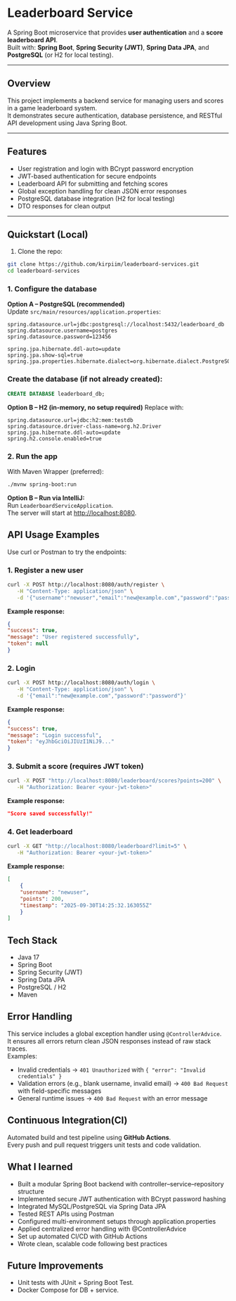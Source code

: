 # Leaderboard Service 

A Spring Boot microservice that provides **user authentication** and a **score leaderboard API**.  
Built with: **Spring Boot**, **Spring Security (JWT)**, **Spring Data JPA**, and **PostgreSQL** (or H2 for local testing).

---
## Overview
This project implements a backend service for managing users and scores in a game leaderboard system.  
It demonstrates secure authentication, database persistence, and RESTful API development using Java Spring Boot.

---
##  Features

- User registration and login with BCrypt password encryption  
- JWT-based authentication for secure endpoints  
- Leaderboard API for submitting and fetching scores  
- Global exception handling for clean JSON error responses  
- PostgreSQL database integration (H2 for local testing)  
- DTO responses for clean output  

---

##  Quickstart (Local)
1. Clone the repo:
```bash
git clone https://github.com/kirpiim/leaderboard-services.git
cd leaderboard-services
```
### 1. Configure the database

**Option A – PostgreSQL (recommended)**  
Update `src/main/resources/application.properties`:

```properties
spring.datasource.url=jdbc:postgresql://localhost:5432/leaderboard_db
spring.datasource.username=postgres
spring.datasource.password=123456

spring.jpa.hibernate.ddl-auto=update
spring.jpa.show-sql=true
spring.jpa.properties.hibernate.dialect=org.hibernate.dialect.PostgreSQLDialect
 ```

### Create the database (if not already created):
```sql
CREATE DATABASE leaderboard_db;
```



**Option B – H2 (in-memory, no setup required)**
Replace with:

```properties
spring.datasource.url=jdbc:h2:mem:testdb
spring.datasource.driver-class-name=org.h2.Driver
spring.jpa.hibernate.ddl-auto=update
spring.h2.console.enabled=true
```

### 2. Run the app

With Maven Wrapper (preferred):
```bash
./mvnw spring-boot:run
```

**Option B – Run via IntelliJ:**  
Run `LeaderboardServiceApplication`.  
The server will start at [http://localhost:8080](http://localhost:8080).

## API Usage Examples

Use curl or Postman to try the endpoints:

### 1. Register a new user
```bash
curl -X POST http://localhost:8080/auth/register \
   -H "Content-Type: application/json" \
   -d '{"username":"newuser","email":"new@example.com","password":"password"}'
```

**Example response:**
```json
{
"success": true,
"message": "User registered successfully",
"token": null
}
```
### 2. Login
```bash
curl -X POST http://localhost:8080/auth/login \
   -H "Content-Type: application/json" \
   -d '{"email":"new@example.com","password":"password"}'
```

**Example response:**
```json
{
"success": true,
"message": "Login successful",
"token": "eyJhbGciOiJIUzI1NiJ9..."
}
```
### 3. Submit a score (requires JWT token)
```bash
curl -X POST "http://localhost:8080/leaderboard/scores?points=200" \
   -H "Authorization: Bearer <your-jwt-token>"
```

**Example response:**
```json
"Score saved successfully!"
```

### 4. Get leaderboard
```bash
curl -X GET "http://localhost:8080/leaderboard?limit=5" \
   -H "Authorization: Bearer <your-jwt-token>"
```

**Example response:**

```json
[
    {
    "username": "newuser",
    "points": 200,
    "timestamp": "2025-09-30T14:25:32.163055Z"
    }
]
```

## Tech Stack

- Java 17
- Spring Boot
- Spring Security (JWT)
- Spring Data JPA
- PostgreSQL / H2
- Maven


## Error Handling

This service includes a global exception handler using `@ControllerAdvice`.  
It ensures all errors return clean JSON responses instead of raw stack traces.  
Examples:

- Invalid credentials → `401 Unauthorized` with `{ "error": "Invalid credentials" }`
- Validation errors (e.g., blank username, invalid email) → `400 Bad Request` with field-specific messages
- General runtime issues → `400 Bad Request` with an error message

## Continuous Integration(CI)
Automated build and test pipeline using **GitHub Actions**.  
Every push and pull request triggers unit tests and code validation.

## What I learned
- Built a modular Spring Boot backend with controller–service–repository structure
- Implemented secure JWT authentication with BCrypt password hashing
- Integrated MySQL/PostgreSQL via Spring Data JPA
- Tested REST APIs using Postman
- Configured multi-environment setups through application.properties
- Applied centralized error handling with @ControllerAdvice
- Set up automated CI/CD with GitHub Actions
- Wrote clean, scalable code following best practices

## Future Improvements

- Unit tests with JUnit + Spring Boot Test.
- Docker Compose for DB + service.
